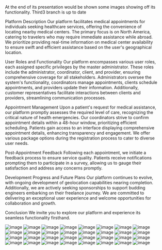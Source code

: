 At the end of its presentation would be shown some images showing off its functionality.
Third3 branch is up to date

Platform Description
Our platform facilitates medical appointments for individuals seeking healthcare services, offering the convenience of locating nearby medical centers. The primary focus is on North America, catering to travelers who may require immediate assistance while abroad. We prioritize providing real-time information on medical center availability to ensure swift and efficient assistance based on the user's geographical location.

User Roles and Functionality
Our platform encompasses various user roles, each assigned specific privileges by the master administrator. These roles include the administrator, coordinator, client, and provider, ensuring comprehensive coverage for all stakeholders. Administrators oversee the system's functionality, coordinators manage appointments, clients schedule appointments, and providers update their information. Additionally, customer representatives facilitate interactions between clients and providers, streamlining communication processes.

Appointment Management
Upon a patient's request for medical assistance, our platform promptly assesses the required level of care, recognizing the critical nature of health emergencies. Our coordinators strive to confirm appointment details within a 48-hour window, prioritizing efficient scheduling. Patients gain access to an interface displaying comprehensive appointment details, enhancing transparency and engagement. We offer various package options during the registration process to cater to diverse user needs.

Post-Appointment Feedback
Following each appointment, we initiate a feedback process to ensure service quality. Patients receive notifications prompting them to participate in a survey, allowing us to gauge their satisfaction and address any concerns promptly.

Development Progress and Future Plans
Our platform continues to evolve, with ongoing development of geolocation capabilities nearing completion. Additionally, we are actively seeking sponsorships to support budding engineers embarking on their freelance journey. We are committed to delivering an exceptional user experience and welcome opportunities for collaboration and growth.

Conclusion
We invite you to explore our platform and experience its seamless functionality firsthand.

![image](https://github.com/dfhz-web/HEALTHYLIFE/assets/73003830/1089dc17-d682-4024-906e-9ba5f4bcd8dd)
![image](https://github.com/dfhz-web/HEALTHYLIFE/assets/73003830/5648d9b7-d3c3-4fe4-8cc8-caaa6a2395b4)
![image](https://github.com/dfhz-web/HEALTHYLIFE/assets/73003830/c2850781-7ca9-4e29-94f7-d13cb99e2b2d)
![image](https://github.com/dfhz-web/HEALTHYLIFE/assets/73003830/8a0a3641-17e8-4ae8-931c-106138a775d2)
![image](https://github.com/dfhz-web/HEALTHYLIFE/assets/73003830/83e5b1ca-f353-44cd-b123-9690138f66fa)
![image](https://github.com/dfhz-web/HEALTHYLIFE/assets/73003830/4650320e-200d-42d5-9900-9097ff87a817)
![image](https://github.com/dfhz-web/HEALTHYLIFE/assets/73003830/d1f220eb-552e-49bb-be34-0da14566dfbd)
![image](https://github.com/dfhz-web/HEALTHYLIFE/assets/73003830/dae6836f-2496-412a-9587-c6762553a2c0)
![image](https://github.com/dfhz-web/HEALTHYLIFE/assets/73003830/7daf1d58-05eb-459d-a4a4-d817f9ef5622)
![image](https://github.com/dfhz-web/HEALTHYLIFE/assets/73003830/74185315-5311-4fea-b386-d0f521be777a)
![image](https://github.com/dfhz-web/HEALTHYLIFE/assets/73003830/4c810e11-14bc-48ce-8e55-1e640c80eab8)
![image](https://github.com/dfhz-web/HEALTHYLIFE/assets/73003830/ccd1037e-817d-4c7b-9995-04f7b5998f3e)
![image](https://github.com/dfhz-web/HEALTHYLIFE/assets/73003830/2d10a3e9-6524-4401-924e-7260f23c3c15)
![image](https://github.com/dfhz-web/HEALTHYLIFE/assets/73003830/3b43ea0c-de0a-4b8d-a38e-540638747552)
![image](https://github.com/dfhz-web/HEALTHYLIFE/assets/73003830/681548fc-88dd-40dc-a09e-a0f1e790604f)
![image](https://github.com/dfhz-web/HEALTHYLIFE/assets/73003830/c4ef69a0-e00f-48b8-85ec-75d336172adf)
![image](https://github.com/dfhz-web/HEALTHYLIFE/assets/73003830/2a87b38a-f8de-439e-bdae-5f4f541c0657)
![image](https://github.com/dfhz-web/HEALTHYLIFE/assets/73003830/d4de6be5-5f38-40de-95cc-a445afad7dfb)
![image](https://github.com/dfhz-web/HEALTHYLIFE/assets/73003830/6ce2648c-eeaa-492a-a58c-0ae4988fcd46)
![image](https://github.com/dfhz-web/HEALTHYLIFE/assets/73003830/c3ad1590-1e52-4b46-82fe-a3edfc8a0c99)
![image](https://github.com/dfhz-web/HEALTHYLIFE/assets/73003830/506b4c53-c657-42e6-99a3-ffd0462187e4)
![image](https://github.com/dfhz-web/HEALTHYLIFE/assets/73003830/326cdc66-8583-4823-ae86-532f170856f2)
![image](https://github.com/dfhz-web/HEALTHYLIFE/assets/73003830/e1ee0a3c-d1c0-45d9-ab8d-ed9e2735d2a3)
![image](https://github.com/dfhz-web/HEALTHYLIFE/assets/73003830/f4714a56-cc17-4312-8d67-a2db3ddd786d)
![image](https://github.com/dfhz-web/HEALTHYLIFE/assets/73003830/9edaa607-d88e-467f-9ec6-aad478bee379)
![image](https://github.com/dfhz-web/HEALTHYLIFE/assets/73003830/c50e6cd4-b938-4253-9cb3-f47f370511fd)
![image](https://github.com/dfhz-web/HEALTHYLIFE/assets/73003830/0d99bfc7-0887-465c-aaa2-55169d7b0590)
![image](https://github.com/dfhz-web/HEALTHYLIFE/assets/73003830/4eaf6569-d07c-4340-aa9c-3e3f419bd603)
![image](https://github.com/dfhz-web/HEALTHYLIFE/assets/73003830/f074fd2e-42d4-47d8-8222-32bcacc2e377)
![image](https://github.com/dfhz-web/HEALTHYLIFE/assets/73003830/1f141010-1d2b-44b0-bdf7-846b1197c4ee)
![image](https://github.com/dfhz-web/HEALTHYLIFE/assets/73003830/e69fa84f-b39e-4817-a816-33dff0f6d37a)
![image](https://github.com/dfhz-web/HEALTHYLIFE/assets/73003830/626c95cc-ac9e-4f4c-ad8b-c245cb7f19c1)






















